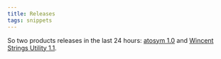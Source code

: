 ```yaml
---
title: Releases
tags: snippets
---
```


So two products releases in the last 24 hours: [atosym 1.0](http://typechecked.net/a/products/atosym/) and [Wincent Strings Utility 1.1](http://typechecked.net/a/products/wincent-strings-util/).
